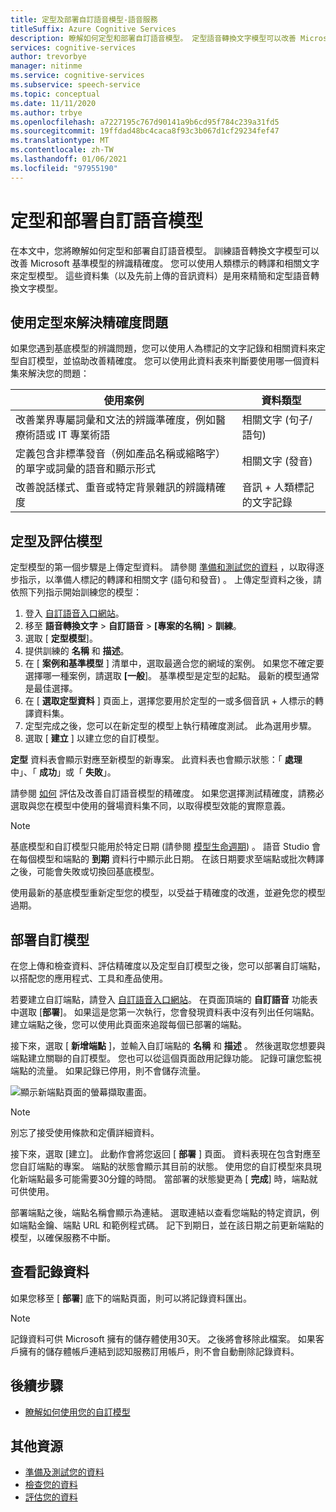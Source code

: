 ```yaml
---
title: 定型及部署自訂語音模型-語音服務
titleSuffix: Azure Cognitive Services
description: 瞭解如何定型和部署自訂語音模型。 定型語音轉換文字模型可以改善 Microsoft 基準模型或自訂模型的辨識精確度。
services: cognitive-services
author: trevorbye
manager: nitinme
ms.service: cognitive-services
ms.subservice: speech-service
ms.topic: conceptual
ms.date: 11/11/2020
ms.author: trbye
ms.openlocfilehash: a7227195c767d90141a9b6cd95f784c239a31fd5
ms.sourcegitcommit: 19ffdad48bc4caca8f93c3b067d1cf29234fef47
ms.translationtype: MT
ms.contentlocale: zh-TW
ms.lasthandoff: 01/06/2021
ms.locfileid: "97955190"
---
```

# <a name="train-and-deploy-a-custom-speech-model"></a>定型和部署自訂語音模型

在本文中，您將瞭解如何定型和部署自訂語音模型。 訓練語音轉換文字模型可以改善 Microsoft 基準模型的辨識精確度。 您可以使用人類標示的轉譯和相關文字來定型模型。 這些資料集（以及先前上傳的音訊資料）是用來精簡和定型語音轉換文字模型。

## <a name="use-training-to-resolve-accuracy-problems"></a>使用定型來解決精確度問題

如果您遇到基底模型的辨識問題，您可以使用人為標記的文字記錄和相關資料來定型自訂模型，並協助改善精確度。 您可以使用此資料表來判斷要使用哪一個資料集來解決您的問題：

| 使用案例 | 資料類型 |
| -------- | --------- |
| 改善業界專屬詞彙和文法的辨識準確度，例如醫療術語或 IT 專業術語 | 相關文字 (句子/語句)  |
| 定義包含非標準發音（例如產品名稱或縮略字）的單字或詞彙的語音和顯示形式 | 相關文字 (發音)  |
| 改善說話樣式、重音或特定背景雜訊的辨識精確度 | 音訊 + 人類標記的文字記錄 |

## <a name="train-and-evaluate-a-model"></a>定型及評估模型

定型模型的第一個步驟是上傳定型資料。 請參閱 [準備和測試您的資料](./how-to-custom-speech-test-and-train.md) ，以取得逐步指示，以準備人標記的轉譯和相關文字 (語句和發音) 。 上傳定型資料之後，請依照下列指示開始訓練您的模型：

1. 登入 [自訂語音入口網站](https://speech.microsoft.com/customspeech)。
2. 移至 **語音轉換文字**  >  **自訂語音**  >  **[專案的名稱]**  >  **訓練**。
3. 選取 [ **定型模型**]。
4. 提供訓練的 **名稱** 和 **描述**。
5. 在 [ **案例和基準模型** ] 清單中，選取最適合您的網域的案例。 如果您不確定要選擇哪一種案例，請選取 **[一般**]。 基準模型是定型的起點。 最新的模型通常是最佳選擇。
6. 在 [ **選取定型資料** ] 頁面上，選擇您要用於定型的一或多個音訊 + 人標示的轉譯資料集。
7. 定型完成之後，您可以在新定型的模型上執行精確度測試。 此為選用步驟。
8. 選取 [ **建立** ] 以建立您的自訂模型。

**定型** 資料表會顯示對應至新模型的新專案。 此資料表也會顯示狀態：「 **處理** 中」、「 **成功**」或「 **失敗**」。

請參閱 [如何](how-to-custom-speech-evaluate-data.md) 評估及改善自訂語音模型的精確度。 如果您選擇測試精確度，請務必選取與您在模型中使用的聲場資料集不同，以取得模型效能的實際意義。

> [!NOTE]
> 基底模型和自訂模型只能用於特定日期 (請參閱 [模型生命週期](custom-speech-overview.md#model-lifecycle)) 。 語音 Studio 會在每個模型和端點的 **到期** 資料行中顯示此日期。 在該日期要求至端點或批次轉譯之後，可能會失敗或切換回基底模型。
>
> 使用最新的基底模型重新定型您的模型，以受益于精確度的改進，並避免您的模型過期。

## <a name="deploy-a-custom-model"></a>部署自訂模型

在您上傳和檢查資料、評估精確度以及定型自訂模型之後，您可以部署自訂端點，以搭配您的應用程式、工具和產品使用。 

若要建立自訂端點，請登入 [自訂語音入口網站](https://speech.microsoft.com/customspeech)。 在頁面頂端的 **自訂語音** 功能表中選取 [**部署**]。 如果這是您第一次執行，您會發現資料表中沒有列出任何端點。 建立端點之後，您可以使用此頁面來追蹤每個已部署的端點。

接下來，選取 [ **新增端點** ]，並輸入自訂端點的 **名稱** 和 **描述** 。 然後選取您想要與端點建立關聯的自訂模型。  您也可以從這個頁面啟用記錄功能。 記錄可讓您監視端點的流量。 如果記錄已停用，則不會儲存流量。

![顯示新端點頁面的螢幕擷取畫面。](./media/custom-speech/custom-speech-deploy-model.png)

> [!NOTE]
> 別忘了接受使用條款和定價詳細資料。

接下來，選取 [建立]。 此動作會將您返回 [ **部署** ] 頁面。 資料表現在包含對應至您自訂端點的專案。 端點的狀態會顯示其目前的狀態。 使用您的自訂模型來具現化新端點最多可能需要30分鐘的時間。 當部署的狀態變更為 [ **完成**] 時，端點就可供使用。

部署端點之後，端點名稱會顯示為連結。 選取連結以查看您端點的特定資訊，例如端點金鑰、端點 URL 和範例程式碼。 記下到期日，並在該日期之前更新端點的模型，以確保服務不中斷。

## <a name="view-logging-data"></a>查看記錄資料

如果您移至 [ **部署**] 底下的端點頁面，則可以將記錄資料匯出。
> [!NOTE]
>記錄資料可供 Microsoft 擁有的儲存體使用30天。 之後將會移除此檔案。 如果客戶擁有的儲存體帳戶連結到認知服務訂用帳戶，則不會自動刪除記錄資料。

## <a name="next-steps"></a>後續步驟

* [瞭解如何使用您的自訂模型](how-to-specify-source-language.md)

## <a name="additional-resources"></a>其他資源

- [準備及測試您的資料](./how-to-custom-speech-test-and-train.md)
- [檢查您的資料](how-to-custom-speech-inspect-data.md)
- [評估您的資料](how-to-custom-speech-evaluate-data.md)
